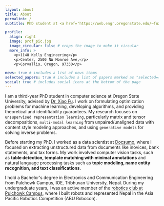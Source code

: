 ```yaml
---
layout: about
title: About
permalink: /
subtitle: PhD student at <a href='https://web.engr.oregonstate.edu/~fuxia/group.html'>Oregon State University</a>.

profile:
  align: right
  image: prof_pic.jpg
  image_circular: false # crops the image to make it circular
  more_info: >
    <p>1148 Kelly Engineering</p>
    <p>Center, 2500 NW Monroe Ave,</p>
    <p>Corvallis, Oregon, 97330</p>

news: true # includes a list of news items
selected_papers: true # includes a list of papers marked as "selected={true}"
social: true # includes social icons at the bottom of the page
---
```


I am a third-year PhD student in computer science at Oregon State University, advised by [Dr. Xiao Fu](https://web.engr.oregonstate.edu/~fuxia/). I work on formulating optimization problems for machine learning, developing algorithms, and providing theoretical and identifiability guarantees. My research focuses on `unsupervised representation learning`, particularly matrix and tensor decompositions, `multi-modal learning` from unpaired/unaligned data with content style modeling approaches, and using `generative models` for solving inverse problems. 

Before starting my PhD, I worked as a data scientist at [Docsumo](https://www.docsumo.com/about), where I focused on extracting unstructured data from documents like inovices, bank statements, and tax forms. My work involved computer vision tasks, such as **table detection, template matching with minimal annotations** and natural language processing tasks such as **topic modeling, name entity recognition, and text classifications**.

I hold a Bachelor's degree in Electronics and Communication Engineering from Pulchowk Campus, IOE, Tribhuvan University, Nepal. During my undergraduate years, I was an active member of the [robotics club at Pulchowk Campus](https://robotics.pcampus.edu.np), where I built robots and represented Nepal in the Asia Pacific Robotics Competition (ABU Robocon).